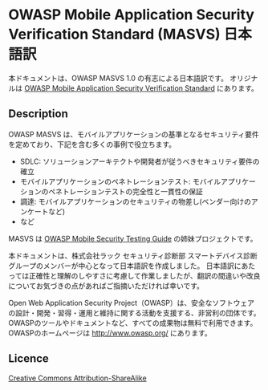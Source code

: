 # OWASP Mobile Application Security Verification Standard (MASVS) 日本語訳
本ドキュメントは、OWASP MASVS 1.0 の有志による日本語訳です。
オリジナルは [OWASP Mobile Application Security Verification Standard](https://github.com/OWASP/owasp-masvs/) にあります。

## Description
OWASP MASVS は、モバイルアプリケーションの基準となるセキュリティ要件を定めており、下記を含む多くの事例で役立ちます。
- SDLC: ソリューションアーキテクトや開発者が従うべきセキュリティ要件の確立
- モバイルアプリケーションのペネトレーションテスト: モバイルアプリケーションのペネトレーションテストの完全性と一貫性の保証
- 調達: モバイルアプリケーションのセキュリティの物差し(ベンダー向けのアンケートなど)
- など

MASVS は [OWASP Mobile Security Testing Guide](https://github.com/OWASP/owasp-mstg) の姉妹プロジェクトです。

本ドキュメントは、株式会社ラック セキュリティ診断部 スマートデバイス診断グループのメンバーが中心となって日本語訳を作成しました。
日本語訳にあたっては正確性と理解のしやすさに考慮して作業しましたが、翻訳の間違いや改良についてお気づきの点があればご指摘いただければ幸いです。

Open Web Application Security Project（OWASP）は、安全なソフトウェアの設計・開発・習得・運用と維持に関する活動を支援する、非営利の団体です。
OWASPのツールやドキュメントなど、すべての成果物は無料で利用できます。
OWASPのホームページは http://www.owasp.org/ にあります。

## Licence
[Creative Commons Attribution-ShareAlike ](https://creativecommons.org/licenses/by-sa/4.0/)


